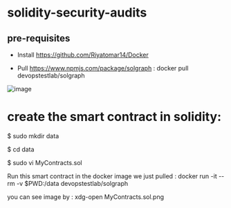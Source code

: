 # solidity-security-audits

## pre-requisites

* Install https://github.com/Riyatomar14/Docker

* Pull https://www.npmjs.com/package/solgraph : docker pull devopstestlab/solgraph
  
![image](https://github.com/Riyatomar14/solidity-security-audits/assets/143107173/0538e689-6d73-40e3-8a03-70f64be55e8c)

# create the smart contract in solidity:

$ sudo mkdir data

$ cd data

$ sudo vi MyContracts.sol

Run this smart contract in the docker image we just pulled : docker run -it --rm -v $PWD:/data devopstestlab/solgraph

you can see image by : xdg-open MyContracts.sol.png


